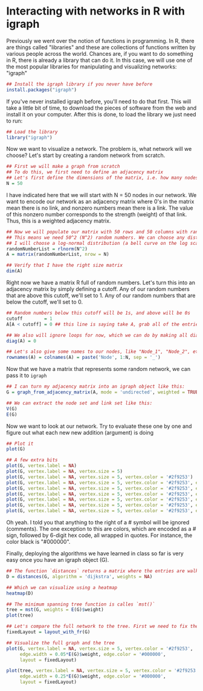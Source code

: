 # Interacting with networks in R with igraph
Previously we went over the notion of functions in programming. 
In R, there are things called "libraries" and these are collections of functions written by various people across the world.
Chances are, if you want to do something in R, there is already a library that can do it.
In this case, we will use one of the most popular libraries for manipulating and visualizing networks: "igraph"

```r
## Install the igraph library if you never have before
install.packages("igraph")
```
If you've never installed igraph before, you'll need to do that first. This will take a little bit of time, to download the pieces of software from the web and install it on your computer.
After this is done, to load the library we just need to run:


```r
## Load the library
library("igraph")
```

Now we want to visualize a network. The problem is, what network will we choose? Let's start by creating a random network from scratch.


```r
## First we will make a graph from scratch
## To do this, we first need to define an adjacency matrix
## Let's first define the dimensions of the matrix, i.e. how many nodes we have, which we'll call "N"
N = 50
```

I have indicated here that we will start with N = 50 nodes in our network. 
We want to encode our network as an adjacency matrix where 0's in the matrix mean there is no link, 
and nonzero numbers mean there is a link. The value of this nonzero number corresponds to the strength (weight) of that link.
Thus, this is a weighted adjacency matrix.

```r
## Now we will populate our matrix with 50 rows and 50 columns with random numbers.
## This means we need 50^2 (N^2) random numbers. We can choose any distribution to draw random numbers from. 
## I will choose a log-normal distribution (a bell curve on the log scale).
randomNumberList = rlnorm(N^2)
A = matrix(randomNumberList, nrow = N)

## Verify that I have the right size matrix
dim(A)
```

Right now we have a matrix R full of random numbers.
Let's turn this into an adjacency matrix by simply defining a cutoff.
Any of our random numbers that are above this cutoff, we'll set to 1.
Any of our random numbers that are below the cutoff, we'll set to 0.
```r
## Random numbers below this cutoff will be 1s, and above will be 0s
cutoff        = 1
A[A < cutoff] = 0 ## this line is saying take A, grab all of the entries where A < my cutoff, and set those to 0

## We also will ignore loops for now, which we can do by making all diagonal entries 0
diag(A) = 0

## Let's also give some names to our nodes, like "Node_1", "Node_2", etc.
rownames(A) = colnames(A) = paste('Node', 1:N, sep = '_')
```

Now that we have a matrix that represents some random network, we can pass it to `igraph`

```r
## I can turn my adjacency matrix into an igraph object like this:
G = graph_from_adjacency_matrix(A, mode = 'undirected', weighted = TRUE)

## We can extract the node set and link set like this:
V(G)
E(G)
```

Now we want to look at our network. Try to evaluate these one by one and figure out what each new new addition (argument) is doing

```r
## Plot it
plot(G)

## A few extra bits
plot(G, vertex.label = NA)
plot(G, vertex.label = NA, vertex.size = 5)
plot(G, vertex.label = NA, vertex.size = 5, vertex.color = '#2f9253')
plot(G, vertex.label = NA, vertex.size = 5, vertex.color = '#2f9253', edge.width = 2)
plot(G, vertex.label = NA, vertex.size = 5, vertex.color = '#2f9253', edge.width = 0.25*E(G)$weight)
plot(G, vertex.label = NA, vertex.size = 5, vertex.color = '#2f9253', edge.width = 0.25*E(G)$weight, edge.color = '#000000')
plot(G, vertex.label = NA, vertex.size = 5, vertex.color = '#2f9253', edge.width = 0.25*E(G)$weight, edge.color = '#000000', layout = layout_on_grid(G))
plot(G, vertex.label = NA, vertex.size = 5, vertex.color = '#2f9253', edge.width = 0.25*E(G)$weight, edge.color = '#000000', layout = layout_with_kk(G))
plot(G, vertex.label = NA, vertex.size = 5, vertex.color = '#2f9253', edge.width = 0.25*E(G)$weight, edge.color = '#000000', layout = layout_with_fr(G))
```

Oh yeah. I told you that anything to the right of a # symbol will be ignored (comments). The one exception to this are colors, 
which are encoded as a # sign, followed by 6-digit hex code, all wrapped in quotes. For instance, the color black is "#000000".

Finally, deploying the algorithms we have learned in class so far is very easy once you have an igraph object (G).

```r
## The function `distances` returns a matrix where the entries are walk lengths between pairs of nodes
D = distances(G, algorithm = 'dijkstra', weights = NA)

## Which we can visualize using a heatmap
heatmap(D)

## The minimum spanning tree function is calles `mst()`
tree = mst(G, weights = E(G)$weight)
plot(tree)

## Let's compare the full network to the tree. First we need to fix the positions of our nodes so they don't move around between plots.
fixedLayout = layout_with_fr(G)

## Visualize the full graph and the tree
plot(G, vertex.label = NA, vertex.size = 5, vertex.color = '#2f9253',
     edge.width = 0.05*E(G)$weight, edge.color = '#000000',
     layout = fixedLayout)

plot(tree, vertex.label = NA, vertex.size = 5, vertex.color = '#2f9253',
     edge.width = 0.25*E(G)$weight, edge.color = '#000000',
     layout = fixedLayout)
```
